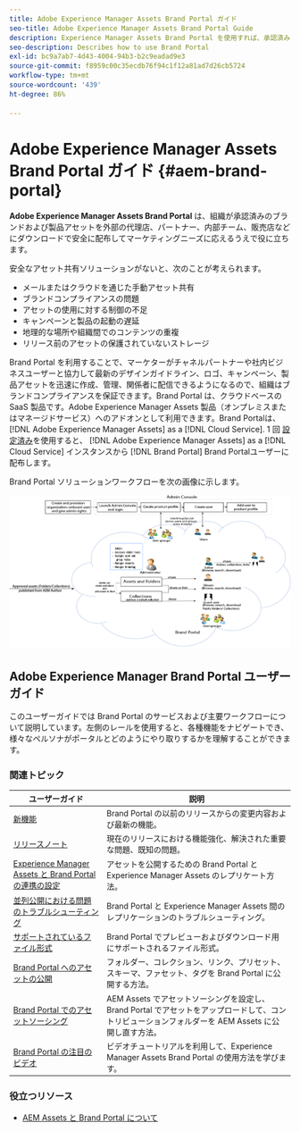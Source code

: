 ```yaml
---
title: Adobe Experience Manager Assets Brand Portal ガイド
seo-title: Adobe Experience Manager Assets Brand Portal Guide
description: Experience Manager Assets Brand Portal を使用すれば、承認済みのブランドアセットや製品アセットを外部の代理店、パートナー、内部チーム、販売店などへとダウンロードで安全に配布し、マーケティングニーズに応えることができます。
seo-description: Describes how to use Brand Portal
exl-id: bc9a7ab7-4d43-4004-94b3-b2c9eadad9e3
source-git-commit: f8959c00c35ecdb76f94c1f12a81ad7d26cb5724
workflow-type: tm+mt
source-wordcount: '439'
ht-degree: 86%

---
```


# Adobe Experience Manager Assets Brand Portal ガイド {#aem-brand-portal}

**Adobe Experience Manager Assets Brand Portal** は、組織が承認済みのブランドおよび製品アセットを外部の代理店、パートナー、内部チーム、販売店などにダウンロードで安全に配布してマーケティングニーズに応えるうえで役に立ちます。

安全なアセット共有ソリューションがないと、次のことが考えられます。

* メールまたはクラウドを通じた手動アセット共有
* ブランドコンプライアンスの問題
* アセットの使用に対する制御の不足
* キャンペーンと製品の起動の遅延
* 地理的な場所や組織間でのコンテンツの重複
* リリース前のアセットの保護されていないストレージ

Brand Portal を利用することで、マーケターがチャネルパートナーや社内ビジネスユーザーと協力して最新のデザインガイドライン、ロゴ、キャンペーン、製品アセットを迅速に作成、管理、関係者に配信できるようになるので、組織はブランドコンプライアンスを保証できます。Brand Portal は、クラウドベースの SaaS 製品です。Adobe Experience Manager Assets 製品（オンプレミスまたはマネージドサービス）へのアドオンとして利用できます。Brand Portalは、 [!DNL Adobe Experience Manager Assets] as a [!DNL Cloud Service]. 1 回 [設定済み](https://experienceleague.adobe.com/docs/experience-manager-cloud-service/content/assets/brand-portal/configure-aem-assets-with-brand-portal.html?lang=ja)を使用すると、 [!DNL Adobe Experience Manager Assets] as a [!DNL Cloud Service] インスタンスから [!DNL Brand Portal] Brand Portalユーザーに配布します。

Brand Portal ソリューションワークフローを次の画像に示します。

![Brand Portalワークフロー](assets/BPWorkflow1.png)

## Adobe Experience Manager Brand Portal ユーザーガイド

このユーザーガイドでは Brand Portal のサービスおよび主要ワークフローについて説明しています。左側のレールを使用すると、各種機能をナビゲートでき、様々なペルソナがポータルとどのようにやり取りするかを理解することができます。

### 関連トピック

| ユーザーガイド | 説明 |
|--- |---|
| [新機能](whats-new.md) | Brand Portal の以前のリリースからの変更内容および最新の機能。 |
| [リリースノート](brand-portal-release-notes.md) | 現在のリリースにおける機能強化、解決された重要な問題、既知の問題。 |
| [Experience Manager Assets と Brand Portal の連携の設定](../using/configure-aem-assets-with-brand-portal.md) | アセットを公開するための Brand Portal と Experience Manager Assets のレプリケート方法。 |
| [並列公開における問題のトラブルシューティング](troubleshoot-parallel-publishing.md) | Brand Portal と Experience Manager Assets 間のレプリケーションのトラブルシューティング。 |
| [サポートされているファイル形式](brand-portal-supported-formats.md) | Brand Portal でプレビューおよびダウンロード用にサポートされるファイル形式。 |
| [Brand Portal へのアセットの公開](brand-portal-sharing-folders.md) | フォルダー、コレクション、リンク、プリセット、スキーマ、ファセット、タグを Brand Portal に公開する方法。 |
| [Brand Portal でのアセットソーシング](brand-portal-asset-sourcing.md) | AEM Assets でアセットソーシングを設定し、Brand Portal でアセットをアップロードして、コントリビューションフォルダーを AEM Assets に公開し直す方法。 |
| [Brand Portal の注目のビデオ](https://experienceleague.adobe.com/?lang=ja&amp;tag=Brand+Portal#recommended/solutions/experience-manager) | ビデオチュートリアルを利用して、Experience Manager Assets Brand Portal の使用方法を学びます。 |

### 役立つリソース

* [AEM Assets と Brand Portal について](https://experienceleague.adobe.com/docs/experience-manager-brand-portal/using/home.html?lang=ja)
